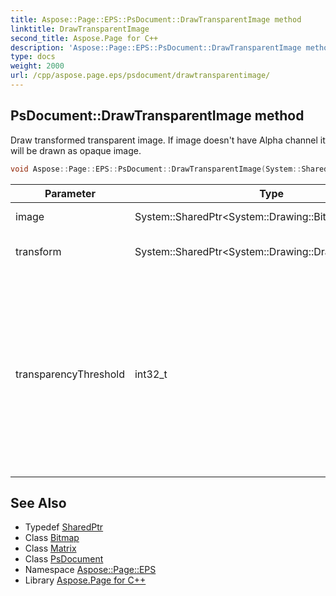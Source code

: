 ```yaml
---
title: Aspose::Page::EPS::PsDocument::DrawTransparentImage method
linktitle: DrawTransparentImage
second_title: Aspose.Page for C++
description: 'Aspose::Page::EPS::PsDocument::DrawTransparentImage method. Draw transformed transparent image. If image doesn''t have Alpha channel it will be drawn as opaque image in C++.'
type: docs
weight: 2000
url: /cpp/aspose.page.eps/psdocument/drawtransparentimage/
---
```

## PsDocument::DrawTransparentImage method


Draw transformed transparent image. If image doesn't have Alpha channel it will be drawn as opaque image.

```cpp
void Aspose::Page::EPS::PsDocument::DrawTransparentImage(System::SharedPtr<System::Drawing::Bitmap> image, System::SharedPtr<System::Drawing::Drawing2D::Matrix> transform, int32_t transparencyThreshold)
```


| Parameter | Type | Description |
| --- | --- | --- |
| image | System::SharedPtr\<System::Drawing::Bitmap\> | The image to draw. |
| transform | System::SharedPtr\<System::Drawing::Drawing2D::Matrix\> | The matrix to transform image. |
| transparencyThreshold | int32_t | A threshold that defines from which value of transparency pixel will be interpreted as fully transparent. All values below this threshold will be interpreted as fully opaque. |

## See Also

* Typedef [SharedPtr](../../../system/sharedptr/)
* Class [Bitmap](../../../system.drawing/bitmap/)
* Class [Matrix](../../../system.drawing.drawing2d/matrix/)
* Class [PsDocument](../)
* Namespace [Aspose::Page::EPS](../../)
* Library [Aspose.Page for C++](../../../)
